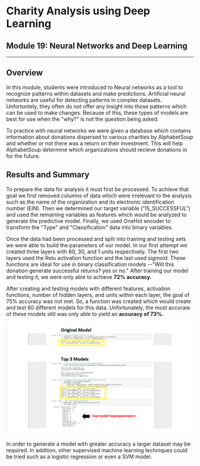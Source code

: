 # Charity Analysis using Deep Learning
## Module 19: Neural Networks and Deep Learning
---
## Overview
In this module, students were introduced to Neural networks as a tool to recognize patterns within datasets and make predictions.  Artificial neural networks are useful for detecting patterns in complex datasets.  Unfortuntely, they often do not offer any insight into those patterns which can be used to make changes.  Because of this, these types of models are best for use when the "why?" is not the question being asked.

To practice with neural networks we were given a database which contains information about donations dispersed to various charities by AlphabetSoup and whether or not there was a return on their investment.  This will help AlphabetSoup determine which organizations should recieve donations in for the future.

## Results and Summary
To prepare the data for analysis it must first be processed.  To achieve that goal we first removed columns of data which were irrelevant to the analysis such as the name of the organization and its electronic identification number (EIN).  Then we determined our target variable ("IS_SUCCESSFUL") and used the remaining variables as features which would be analyzed to generate the predictive model. Finally, we used OneHot encoder to transform the "Type" and "Classification" data into binary variables.

Once the data had been processed and split into training and testing sets we were able to build the parameters of our model.  In our first attempt we created three layers with 80, 30, and 1 units respectively.  The first two layers used the Relu activation function and the last used sigmoid.  These functions are ideal for use in binary classification models --"Will this donation generate successful returns? yes or no."  After training our model and testing it, we were only able to achieve **72% accuracy.**  

After creating and testing models with different features, activation functions, number of hidden layers, and units within each layer, the goal of 75% accuracy was not met.  So, a function was created which would create and test 60 different models for this data.  Unfortunately, the most accurate of these models still was only able to yield an **accuracy of 73%.**

![model accuracy scores](https://github.com/murphyk2021/Neural_Network_Charity_Analysis/blob/cce8f9a070a1974246adb3b626df0cc428c29469/test_models.PNG)

In order to generate a model with greater accuracy a larger dataset may be required.  In addition, other supervised machine learning techniques could be tried such as a logistic regression or even a SVM model.
